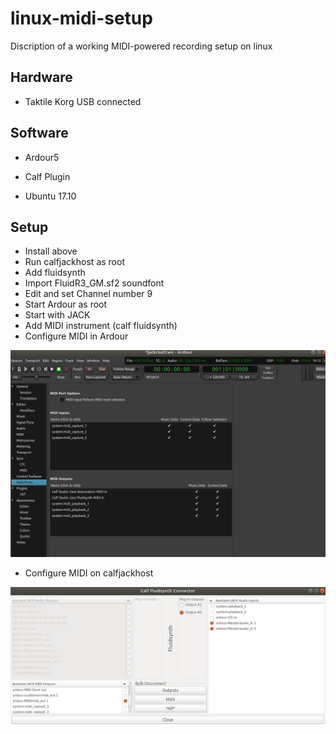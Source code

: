 # linux-midi-setup
Discription of a working MIDI-powered recording setup on linux

## Hardware
- Taktile Korg USB connected

## Software
- Ardour5 
- Calf Plugin

- Ubuntu 17.10

## Setup

- Install above
- Run calfjackhost as root
- Add fluidsynth
- Import FluidR3_GM.sf2 soundfont
- Edit and set Channel number 9
- Start Ardour as root
- Start with JACK
- Add MIDI instrument (calf fluidsynth)
- Configure MIDI in Ardour

![ardour midi conf](./ardourmidiconf.png)

- Configure MIDI on calfjackhost

![calf midi conf](./calfmidiconf.png)
